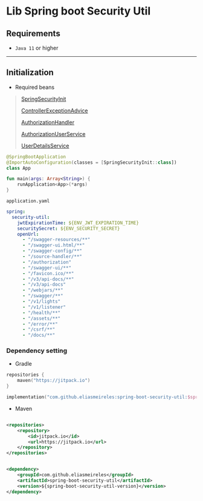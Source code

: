 # Lib Spring boot Security Util

## Requirements

- `Java 11` or higher

****

## Initialization

- Required beans

> [SpringSecurityInit](src/main/kotlin/com/softwareplace/SpringSecurityInit.kt)
>
> [ControllerExceptionAdvice](src/main/kotlin/com/softwareplace/config/ControllerExceptionAdvice.kt)
>
> [AuthorizationHandler](src/main/kotlin/com/softwareplace/authorization/AuthorizationHandler.kt)
>
> [AuthorizationUserService](src/main/kotlin/com/softwareplace/service/AuthorizationUserService.kt)
>
> [UserDetailsService](https://docs.spring.io/spring-security/site/docs/current/api/org/springframework/security/core/userdetails/UserDetailsService.html)

```kotlin
@SpringBootApplication
@ImportAutoConfiguration(classes = [SpringSecurityInit::class])
class App

fun main(args: Array<String>) {
    runApplication<App>(*args)
}
```

`application.yaml`

```yaml
spring:
  security-util:
    jwtExpirationTime: ${ENV_JWT_EXPIRATION_TIME}
    securitySecret: ${ENV_SECURITY_SECRET}
    openUrl:
      - "/swagger-resources/**"
      - "/swagger-ui.html/**"
      - "/swagger-config/**"
      - "/source-handler/**"
      - "/authorization"
      - "/swagger-ui/**"
      - "/favicon.ico/**"
      - "/v3/api-docs/**"
      - "/v3/api-docs"
      - "/webjars/**"
      - "/swagger/**"
      - "/v1/lights"
      - "/v1/listener"
      - "/health/**"
      - "/assets/**"
      - "/error/**"
      - "/csrf/**"
      - "/docs/**"
```

### Dependency setting

- Gradle

```kotlin
repositories {
    maven("https://jitpack.io")
}
```

```kotlin
implementation("com.github.eliasmeireles:spring-boot-security-util:$spring-boot-security-util-version")
```

- Maven

```xml

<repositories>
    <repository>
        <id>jitpack.io</id>
        <url>https://jitpack.io</url>
    </repository>
</repositories>
```

```xml

<dependency>
    <groupId>com.github.eliasmeireles</groupId>
    <artifactId>spring-boot-security-util</artifactId>
    <version>${spring-boot-security-util-version}</version>
</dependency>
```

